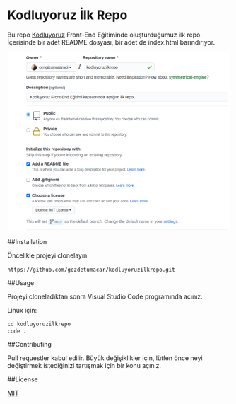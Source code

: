 # Kodluyoruz İlk Repo

Bu repo [Kodluyoruz](https://www.kodluyoruz.org/) Front-End Eğitiminde oluşturduğumuz ilk repo. İçerisinde bir adet README dosyası, bir adet de index.html barındırıyor.

![Kullanım](https://github.com/Kodluyoruz/taskforce/raw/main/git/odev1/figures/github.png)

##Installation

Öncelikle projeyi clonelayın.

`
https://github.com/gozdetumacar/kodluyoruzilkrepo.git
`

##Usage

Projeyi cloneladıktan sonra Visual Studio Code programında acınız.

Linux için:

```
cd kodluyoruzilkrepo
code .
```

##Contributing

Pull requestler kabul edilir. Büyük değişiklikler için, lütfen önce neyi değiştirmek istediğinizi tartışmak için bir konu açınız.

##License

[MIT](https://choosealicense.com/licenses/mit/)

